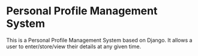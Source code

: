 # Personal Profile Management System
This is a Personal Profile Management System based on Django. It allows a user to enter/store/view their details at any given time.
